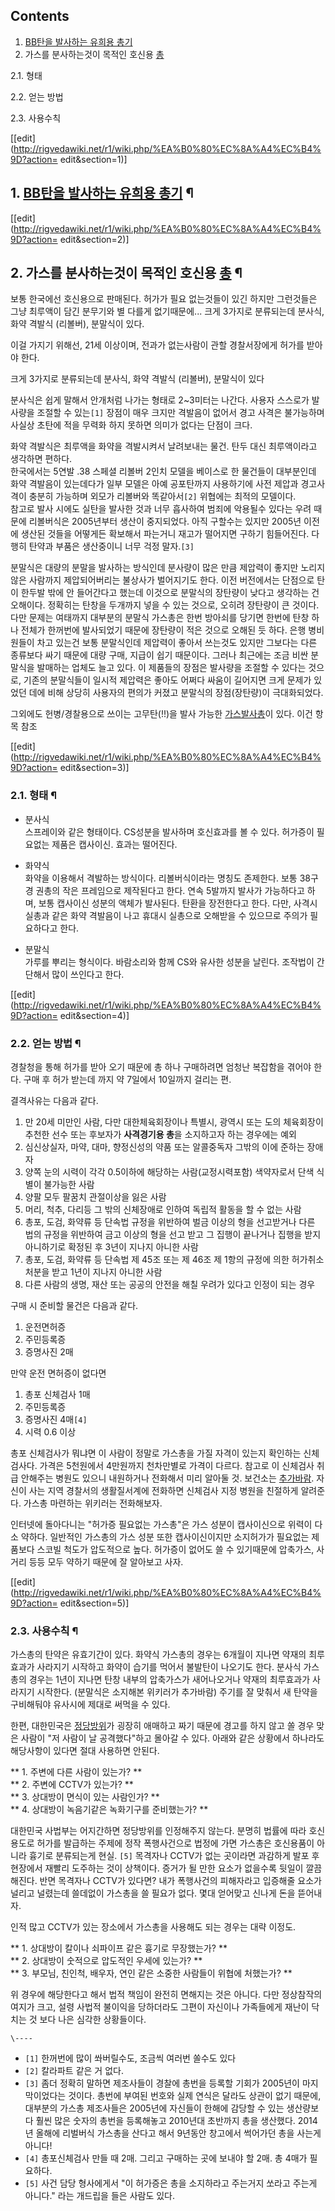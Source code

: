 ## Contents

    

1. [BB탄을 발사하는 유희용 총기](%EA%B0%80%EC%8A%A4%EA%B1%B4.md)
2. 가스를 분사하는것이 목적인 호신용 [총](%EC%B4%9D.md)
    

2.1. 형태

2.2. 얻는 방법

2.3. 사용수칙

[[edit](http://rigvedawiki.net/r1/wiki.php/%EA%B0%80%EC%8A%A4%EC%B4%9D?action=
edit&section=1)]

## 1. [BB탄을 발사하는 유희용 총기](%EA%B0%80%EC%8A%A4%EA%B1%B4.md) ¶

[[edit](http://rigvedawiki.net/r1/wiki.php/%EA%B0%80%EC%8A%A4%EC%B4%9D?action=
edit&section=2)]

## 2. 가스를 분사하는것이 목적인 호신용 [총](%EC%B4%9D.md) ¶

보통 한국에선 호신용으로 판매된다. 허가가 필요 없는것들이 있긴 하지만 그런것들은 그냥 최루액이 담긴 분무기와 별 다를게 없기때문에...
크게 3가지로 분류되는데 분사식, 화약 격발식 (리볼버), 분말식이 있다.

  

이걸 가지기 위해선, 21세 이상이며, 전과가 없는사람이 관할 경찰서장에게 허가를 받아야 한다.

  

크게 3가지로 분류되는데 분사식, 화약 격발식 (리볼버), 분말식이 있다

  

분사식은 쉽게 말해서 안개처럼 나가는 형태로 2~3미터는 나간다. 사용자 스스로가 발사량을 조절할 수 있는`[1]` 장점이 매우 크지만
격발음이 없어서 경고 사격은 불가능하며 사실상 초탄에 적을 무력화 하지 못하면 의미가 없다는 단점이 크다.

  

화약 격발식은 최루액을 화약을 격발시켜서 날려보내는 물건. 탄두 대신 최루액이라고 생각하면 편하다.  
한국에서는 5연발 .38 스페셜 리볼버 2인치 모델을 베이스로 한 물건들이 대부분인데 화약 격발음이 있는데다가 일부 모델은 아예 공포탄까지
사용하기에 사전 제압과 경고사격이 충분히 가능하며 외모가 리볼버와 똑같아서`[2]` 위협에는 최적의 모델이다.  
참고로 발사 시에도 실탄을 발사한 것과 너무 흡사하여 범죄에 악용될수 있다는 우려 때문에 리볼버식은 2005년부터 생산이 중지되었다. 아직
구할수는 있지만 2005년 이전에 생산된 것들을 어떻게든 확보해서 파는거니 재고가 떨어지면 구하기 힘들어진다. 다행히 탄약과 부품은
생산중이니 너무 걱정 말자.`[3]`

  

분말식은 대량의 분말을 발사하는 방식인데 분사량이 많은 만큼 제압력이 좋지만 노리지 않은 사람까지 제압되어버리는 불상사가 벌어지기도 한다.
이전 버전에서는 단점으로 탄이 한두발 밖에 안 들어간다고 했는데 이것으로 분말식의 장탄량이 낮다고 생각하는 건 오해이다. 정확히는 탄창을
두개까지 넣을 수 있는 것으로, 오히려 장탄량이 큰 것이다. 다만 문제는 여태까지 대부분의 분말식 가스총은 한번 방아쇠를 당기면 한번에 탄창
하나 전체가 한꺼번에 발사되었기 때문에 장탄량이 적은 것으로 오해된 듯 하다. 은행 병비원들이 차고 있는건 보통 분말식인데 제압력이 좋아서
쓰는것도 있지만 그보다는 다른 종류보다 싸기 때문에 대량 구매, 지급이 쉽기 때문이다. 그러나 최근에는 조금 비싼 분말식을 발매하는 업체도
늘고 있다. 이 제품들의 장점은 발사량을 조절할 수 있다는 것으로, 기존의 분말식들이 일시적 제압력은 좋아도 어쩌다 싸움이 길어지면 크게
문제가 있었던 데에 비해 상당히 사용자의 편의가 커졌고 분말식의 장점(장탄량)이 극대화되었다.

  

그외에도 헌병/경찰용으로 쓰이는 고무탄(!!)을 발사 가능한
[가스발사총](%EA%B0%80%EC%8A%A4%EB%B0%9C%EC%82%AC%EC%B4%9D.md)이 있다. 이건 항목 참조

  

[[edit](http://rigvedawiki.net/r1/wiki.php/%EA%B0%80%EC%8A%A4%EC%B4%9D?action=
edit&section=3)]

### 2.1. 형태 ¶

  

  * 분사식  
스프레이와 같은 형태이다. CS성분을 발사하며 호신효과를 볼 수 있다. 허가증이 필요없는 제품은 캡사이신. 효과는 떨어진다.

  * 화약식  
화약을 이용해서 격발하는 방식이다. 리볼버식이라는 명칭도 존제한다. 보통 38구경 권총의 작은 프레임으로 제작된다고 한다. 연속 5발까지
발사가 가능하다고 하며, 보통 캡사이신 성분의 액체가 발사된다. 탄환을 장전한다고 한다. 다만, 사격시 실총과 같은 화약 격발음이 나고
휴대시 실총으로 오해받을 수 있으므로 주의가 필요하다고 한다.

  * 분말식  
가루를 뿌리는 형식이다. 바람소리와 함께 CS와 유사한 성분을 날린다. 조작법이 간단해서 많이 쓰인다고 한다.  

[[edit](http://rigvedawiki.net/r1/wiki.php/%EA%B0%80%EC%8A%A4%EC%B4%9D?action=
edit&section=4)]

### 2.2. 얻는 방법 ¶

경찰청을 통해 허가를 받아 오기 때문에 총 하나 구매하려면 엄청난 복잡함을 겪어야 한다. 구매 후 허가 받는데 까지 약 7일에서 10일까지
걸리는 편.

  

결격사유는 다음과 같다.  

  1. 만 20세 미만인 사람, 다만 대한체육회장이나 특별시, 광역시 또는 도의 체육회장이 추천한 선수 또는 후보자가 **사격경기용 총**을 소지하고자 하는 경우에는 예외
  2. 심신상실자, 마약, 대마, 향정신성의 약품 또는 알콜중독자 그밖의 이에 준하는 장애자
  3. 양쪽 눈의 시력이 각각 0.5이하에 해당하는 사람(교정시력포함) 색약자로서 단색 식별이 불가능한 사람
  4. 양팔 모두 팔꿈치 관절이상을 잃은 사람
  5. 머리, 척추, 다리등 그 밖의 신체장애로 인하여 독립적 활동을 할 수 없는 사람
  6. 총포, 도검, 화약류 등 단속법 규정을 위반하여 벌금 이상의 형을 선고받거나 다른 법의 규정을 위반하여 금고 이상의 형을 선고 받고 그 집행이 끝나거나 집행을 받지 아니하기로 확정된 후 3년이 지나지 아니한 사람
  7. 총포, 도검, 화약류 등 단속법 제 45조 또는 제 46조 제 1항의 규정에 의한 허가취소처분을 받고 1년이 지나지 아니한 사람
  8. 다른 사람의 생명, 재산 또는 공공의 안전을 해칠 우려가 있다고 인정이 되는 경우  

구매 시 준비할 물건은 다음과 같다.

  

  1. 운전면허증
  2. 주민등록증
  3. 증명사진 2매  

만약 운전 면허증이 없다면

  

  1. 총포 신체검사 1매
  2. 주민등록증
  3. 증명사진 4매`[4]`
  4. 시력 0.6 이상  

총포 신체검사가 뭐냐면 이 사람이 정말로 가스총을 가질 자격이 있는지 확인하는 신체검사다. 가격은 5천원에서 4만원까지 천차만별로 가격이
다르다. 참고로 이 신체검사 취급 안해주는 병원도 있으니 내원하거나 전화해서 미리 알아둘 것. 보건소는
[추가바람](%EC%B6%94%EA%B0%80%EB%B0%94%EB%9E%8C.md). 자신이 사는 지역 경찰서의 생활질서계에 전화하면
신체검사 지정 병원을 친절하게 알려준다. 가스총 마련하는 위키러는 전화해보자.

  

인터넷에 돌아다니는 "허가증 필요없는 가스총"은 가스 성분이 캡사이신으로 위력이 다소 약하다. 일반적인 가스총의 가스 성분 또한
캡사이신이지만 소지허가가 필요없는 제품보다 스코빌 척도가 압도적으로 높다. 허가증이 없어도 쓸 수 있기때문에 압축가스, 사거리 등등 모두
약하기 때문에 잘 알아보고 사자.

  

[[edit](http://rigvedawiki.net/r1/wiki.php/%EA%B0%80%EC%8A%A4%EC%B4%9D?action=
edit&section=5)]

### 2.3. 사용수칙 ¶

가스총의 탄약은 유효기간이 있다. 화약식 가스총의 경우는 6개월이 지나면 약재의 최루효과가 사라지기 시작하고 화약이 습기를 먹어서 불발탄이
나오기도 한다. 분사식 가스총의 경우는 1년이 지나면 탄창 내부의 압축가스가 새어나오거나 약재의 최루효과가 사라지기 시작한다. (분말식은
소지해본 위키러가 추가바람) 주기를 잘 맞춰서 새 탄약을 구비해둬야 유사시에 제대로 써먹을 수 있다.

  

한편, 대한민국은 [정당방위](%EC%A0%95%EB%8B%B9%EB%B0%A9%EC%9C%84.md)가 굉장히 애매하고 짜기 때문에
경고를 하지 않고 쏠 경우 맞은 사람이 "저 사람이 날 공격했다"하고 몰아갈 수 있다. 아래와 같은 상황에서 하나라도 해당사항이 있다면 절대
사용하면 안된다.

  

** 1\. 주변에 다른 사람이 있는가? **  
** 2\. 주변에 CCTV가 있는가? **  
** 3\. 상대방이 면식이 있는 사람인가? **  
** 4\. 상대방이 녹음기같은 녹화기구를 준비했는가? **  

대한민국 사법부는 어지간하면 정당방위를 인정해주지 않는다. 분명히 법률에 따라 호신용도로 허가를 발급하는 주제에 정작 폭행사건으로 법정에
가면 가스총은 호신용품이 아니라 흉기로 분류되는게 현실. `[5]` 목격자나 CCTV가 없는 곳이라면 과감하게 발포 후 현장에서 재빨리
도주하는 것이 상책이다. 증거가 될 만한 요소가 없을수록 뒷일이 깔끔해진다. 반면 목격자나 CCTV가 있다면? 내가 폭행사건의 피해자라고
입증해줄 요소가 널리고 널렸는데 쓸데없이 가스총을 쓸 필요가 없다. 몇대 얻어맞고 신나게 돈을 뜯어내자.

  

인적 많고 CCTV가 있는 장소에서 가스총을 사용해도 되는 경우는 대략 이정도.

  

** 1\. 상대방이 칼이나 쇠파이프 같은 흉기로 무장했는가? **  
** 2\. 상대방이 숫적으로 압도적인 우세에 있는가? **   
** 3\. 부모님, 친인척, 배우자, 연인 같은 소중한 사람들이 위협에 처했는가? **  

위 경우에 해당한다고 해서 법적 책임이 완전히 면해지는 것은 아니다. 다만 정상참작의 여지가 크고, 설령 사법적 불이익을 당하더라도 그편이
자신이나 가족들에게 재난이 닥치는 것 보다 나은 심각한 상황들이다.

`\----`

  * `[1]` 한꺼번에 많이 쏴버릴수도, 조금씩 여러번 쏠수도 있다
  * `[2]` 칼라파트 같은 거 없다.
  * `[3]` 좀더 정확히 말하면 제조사들이 경찰에 총번을 등록할 기회가 2005년이 마지막이었다는 것이다. 총번에 부여된 번호와 실제 연식은 달라도 상관이 없기 때문에, 대부분의 가스총 제조사들은 2005년에 자신들이 한해에 감당할 수 있는 생산량보다 훨씬 많은 숫자의 총번을 등록해놓고 2010년대 초반까지 총을 생산했다. 2014년 올해에 리벌버식 가스총을 산다고 해서 9년동안 창고에서 썩어가던 총을 사는게 아니다!
  * `[4]` 총포신체검사 만들 때 2매. 그리고 구매하는 곳에 보내야 할 2매. 총 4매가 필요하다.
  * `[5]` 사건 담당 형사에게서 "이 허가증은 총을 소지하라고 주는거지 쏘라고 주는게 아니다." 라는 개드립을 들은 사람도 있다.

